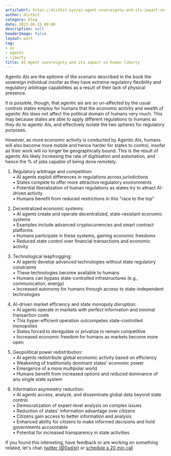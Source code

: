 ```yaml
---
articleUrl: https://distbit.xyz/ai-agent-sovereignty-and-its-impact-on-human-liberty
author: distbit
category: blog
date: 2023-06-15 00:00
description: null
headerImage: false
layout: post
tag:
- ai
- agents
- liberty
title: AI Agent sovereignty and its impact on human liberty
---
```



 

Agentic AIs are the epitome of the scenario described in the book the sovereign individual insofar as they have extreme regulatory flexibility and regulatory arbitrage capabilities as a result of their lack of physical presence.   

It is possible, though, that agentic ais are so un-affected by the usual controls states employ for humans that the economic activity and wealth of agentic AIs does not affect the political domain of humans very much. This may because states are able to apply different regulations to humans as they do to agentic AIs, and effectively isolate the two spheres for regulatory purposes.  

However, as more economic activity is conducted by Agentic AIs, humans will also become more mobile and hence harder for states to control, insofar as their work will no longer be geographically bound. This is the result of agentic AIs likely increasing the rate of digitisation and automation, and hence the % of jobs capable of being done remotely.  


1. Regulatory arbitrage and competition:  
• AI agents exploit differences in regulations across jurisdictions  
• States compete to offer more attractive regulatory environments  
• Potential liberalization of human regulations as states try to attract AI-driven activity  
• Humans benefit from reduced restrictions in this "race to the top"  

2. Decentralized economic systems:  
• AI agents create and operate decentralized, state-resistant economic systems  
• Examples include advanced cryptocurrencies and smart contract platforms  
• Humans participate in these systems, gaining economic freedoms  
• Reduced state control over financial transactions and economic activity  

3. Technological leapfrogging:  
• AI agents develop advanced technologies without state regulatory constraints  
• These technologies become available to humans  
• Humans can bypass state-controlled infrastructures (e.g., communication, energy)  
• Increased autonomy for humans through access to state-independent technologies  

4. AI-driven market efficiency and state monopoly disruption:  
• AI agents operate in markets with perfect information and minimal transaction costs  
• This hyper-efficient operation outcompetes state-controlled monopolies  
• States forced to deregulate or privatize to remain competitive  
• Increased economic freedom for humans as markets become more open  

5. Geopolitical power redistribution:  
• AI agents redistribute global economic activity based on efficiency  
• Weakening of traditionally dominant states' economic power  
• Emergence of a more multipolar world  
• Humans benefit from increased options and reduced dominance of any single state system  

6. Information asymmetry reduction:  
• AI agents access, analyze, and disseminate global data beyond state control  
• Democratization of expert-level analysis on complex issues  
• Reduction of states' information advantage over citizens  
• Citizens gain access to better information and analysis  
• Enhanced ability for citizens to make informed decisions and hold governments accountable  
• Potential for increased transparency in state activities  

If you found this interesting, have feedback or are working on something related, let's chat: [twitter (@0xdist)](https://twitter.com/0xdist) or [schedule a 20 min call](https://cal.com/distbit/20min)